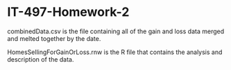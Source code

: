 IT-497-Homework-2
=================
combinedData.csv is the file containing all of the gain and loss data merged and melted together by the date.

HomesSellingForGainOrLoss.rnw  is the R file that contains the analysis and description of the data. 
